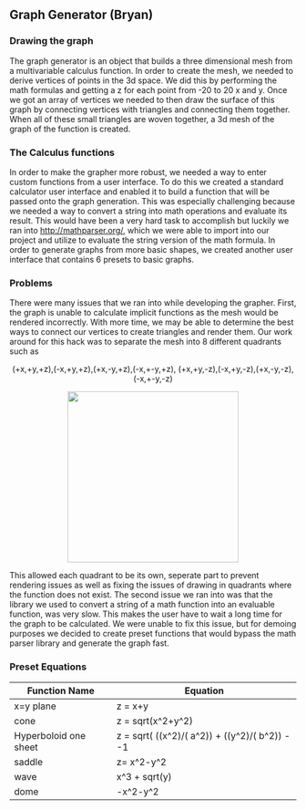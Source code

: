 ## Graph Generator (Bryan)
### Drawing the graph
The graph generator is an object that builds a three dimensional mesh from a multivariable calculus function. In order to create the mesh, we needed to derive vertices of points in the 3d space. We did this by performing the math formulas and getting a z for each point from -20 to 20 x and y. Once we got an array of vertices we needed to then draw the surface of this graph by connecting vertices with triangles and connecting them together. When all of these small triangles are woven together, a 3d mesh of the graph of the function is created. 

### The Calculus functions
In order to make the grapher more robust, we needed a way to enter custom functions from a user interface. To do this we created a standard calculator user interface and enabled it to build a function that will be passed onto the graph generation. This was especially challenging because we needed a way to convert a string into math operations and evaluate its result. This would have been a very hard task to accomplish but luckily we ran into http://mathparser.org/, which we were able to import into our project and utilize to evaluate the string version of the math formula. In order to generate graphs from more basic shapes, we created another user interface that contains 6 presets to basic graphs.

### Problems
There were many issues that we ran into while developing the grapher. First, the graph is unable to calculate implicit functions as the mesh would be rendered incorrectly. With more time, we may be able to determine the best ways to connect our vertices to create triangles and render them. Our work around for this hack was to separate the mesh into 8 different quadrants such as

<p align="center">
        (+x,+y,+z),(-x,+y,+z),(+x,-y,+z),(-x,+-y,+z),
        (+x,+y,-z),(-x,+y,-z),(+x,-y,-z),(-x,+-y,-z)
</p>
<p align="center">
  <img width="300" height="300" src="https://upload.wikimedia.org/wikipedia/commons/thumb/6/60/Octant_numbers.svg/220px-Octant_numbers.svg.png">
</p>

This allowed each quadrant to be its own, seperate part to prevent rendering issues as well as fixing the issues of drawing in quadrants where the function does not exist. The second issue we ran into was that the library we used to convert a string of a math function into an evaluable function, was very slow. This makes the user have to wait a long time for the graph to be calculated. We were unable to fix this issue, but for demoing purposes we decided to create preset functions that would bypass the math parser library and generate the graph fast. 

### Preset Equations

| Function Name | Equation |
| --- | --- |
| x=y plane | z = x+y |
| cone | z = sqrt(x^2+y^2)|
|Hyperboloid one sheet | z = sqrt( ((x^2)/( a^2)) + ((y^2)/( b^2)) - -1|
|saddle | z= x^2-y^2 |
|wave | x^3 + sqrt(y) |
|dome | -x^2-y^2 |
